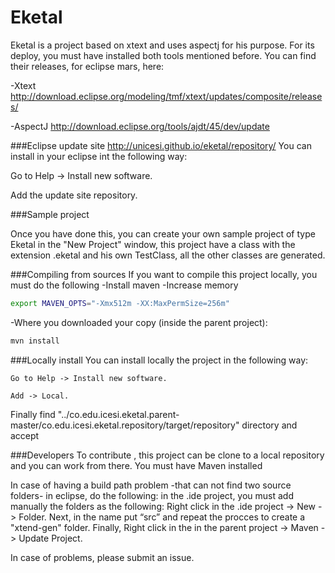 # Eketal
  Eketal is a project based on xtext and uses aspectj for his purpose. For its deploy, you must have installed both tools mentioned before.
  You can find their releases, for eclipse mars, here:

  -Xtext http://download.eclipse.org/modeling/tmf/xtext/updates/composite/releases/
  
  -AspectJ http://download.eclipse.org/tools/ajdt/45/dev/update

###Eclipse update site
  http://unicesi.github.io/eketal/repository/
  You can install in your eclipse int the following way:

   Go to Help -> Install new software.
   
   Add the update site repository.

###Sample project
  
   Once you have done this, you can create your own sample project of type Eketal in the "New Project" window, this project have a class with the extension .eketal and his own TestClass, all the other classes are generated.
  
###Compiling from sources
  If you want to compile this project locally, you must do the following
  -Install maven
  -Increase memory
  
```bash
export MAVEN_OPTS="-Xmx512m -XX:MaxPermSize=256m"
```
  -Where you downloaded your copy (inside the parent project):
```bash
mvn install
```

###Locally install
You can install locally the project in the following way:

	Go to Help -> Install new software.

	Add -> Local.

Finally find "../co.edu.icesi.eketal.parent-master/co.edu.icesi.eketal.repository/target/repository" directory and accept

###Developers
   To contribute , this project can be clone to a local repository and you can work from there. You must have Maven installed
   
   In case of having a build path problem -that can not find two source folders- in eclipse, do the following: in the .ide project, you must add manually the folders as the following: Right click in the .ide project -> New -> Folder. Next, in the name put “src” and repeat the procces to create a "xtend-gen" folder. Finally, Right click in the in the parent project -> Maven -> Update Project.
   
   In case of problems, please submit an issue.
